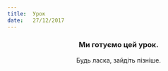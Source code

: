 ```yaml
---
title:  Урок
date:   27/12/2017
---
```


### <center>Ми готуємо цей урок.</center>
<center>Будь ласка, зайдіть пізніше.</center>